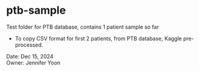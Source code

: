 # ptb-sample  

Test folder for PTB database, contains 1 patient sample so far  

 * To copy CSV format for first 2 patients, from PTB database, Kaggle pre-processed.  

Date: Dec 15, 2024   
Owner: Jennifer Yoon
